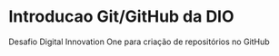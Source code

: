 # Introducao Git/GitHub da DIO
Desafio Digital Innovation One para criação de repositórios no GitHub
